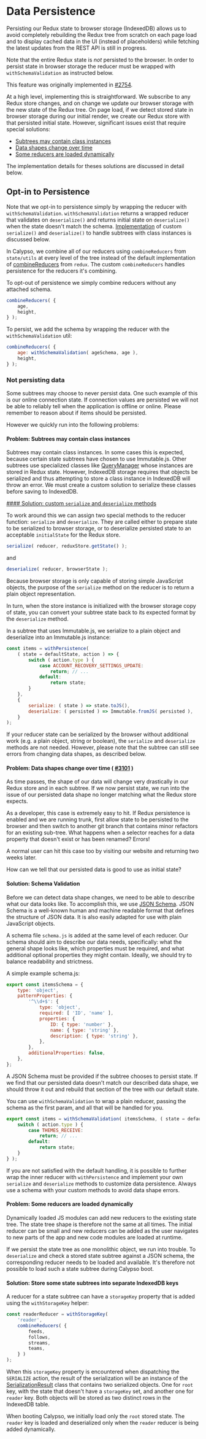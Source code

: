 # Data Persistence

Persisting our Redux state to browser storage (IndexedDB) allows us to avoid completely rebuilding the
Redux tree from scratch on each page load and to display cached data in the UI (instead of placeholders)
while fetching the latest updates from the REST API is still in progress.

Note that the entire Redux state is _not_ persisted to the browser. In order to persist state in browser storage the reducer must be wrapped with `withSchemaValidation` as instructed below.

This feature was originally implemented in [#2754](https://github.com/Automattic/wp-calypso/pull/2754).

At a high level, implementing this is straightforward. We subscribe to any Redux store changes, and on change we update
our browser storage with the new state of the Redux tree. On page load, if we detect stored state in browser storage during
our initial render, we create our Redux store with that persisted initial state. However, significant issues exist that require special solutions:

- [Subtrees may contain class instances](#problem-subtrees-may-contain-class-instances)
- [Data shapes change over time](#problem-data-shapes-change-over-time--3101-)
- [Some reducers are loaded dynamically](#problem-some-reducers-are-loaded-dynamically)

The implementation details for theses solutions are discussed in detail below.

## Opt-in to Persistence

Note that we opt-in to persistence simply by wrapping the reducer with `withSchemaValidation`.
`withSchemaValidation` returns a wrapped reducer that validates on `deserialize()` and returns
initial state on `deserialize()` when the state doesn't match the schema. [Implementation](#problem-subtrees-may-contain-class-instances) of custom `serialize()` and `deserialize()` to handle subtrees with class instances is discussed below.

In Calypso, we combine all of our reducers using `combineReducers` from `state/utils` at every level of the tree instead
of the default implementation of [combineReducers](http://redux.js.org/docs/api/combineReducers.html) from `redux`.
The custom `combineReducers` handles persistence for the reducers it's combining.

To opt-out of persistence we simply combine reducers without any attached schema.

```javascript
combineReducers( {
	age,
	height,
} );
```

To persist, we add the schema by wrapping the reducer with the `withSchemaValidation` util:

```javascript
combineReducers( {
	age: withSchemaValidation( ageSchema, age ),
	height,
} );
```

### Not persisting data

Some subtrees may choose to never persist data. One such example of this is our online connection state. If connection
values are persisted we will not be able to reliably tell when the application is offline or online. Please remember
to reason about if items should be persisted.

However we quickly run into the following problems:

#### Problem: Subtrees may contain class instances

Subtrees may contain class instances. In some cases this is expected, because certain state subtrees have chosen to use
Immutable.js. Other subtrees use specialized classes like [QueryManager](https://github.com/Automattic/wp-calypso/tree/HEAD/client/lib/query-manager)
whose instances are stored in Redux state. However, IndexedDB storage requires that objects be serialized and thus attempting to store a class instance in IndexedDB will throw an error. We must create a custom solution to serialize these classes before saving to IndexedDB.

[#### Solution: custom `serialize` and `deserialize` methods](#solution-serialize-deserialize)

To work around this we can assign two special methods to the reducer function: `serialize` and `deserialize`. They are called either to prepare state to be serialized to browser storage, or to deserialize persisted state to an acceptable `initialState` for the Redux store.

```js
serialize( reducer, reduxStore.getState() );
```

and

```js
deserialize( reducer, browserState );
```

Because browser storage is only capable of storing simple JavaScript objects, the purpose of the `serialize` method
on the reducer is to return a plain object representation.

In turn, when the store instance is initialized with the browser storage copy of state, you can convert
your subtree state back to its expected format by the `deserialize` method.

In a subtree that uses Immutable.js, we serialize to a plain object and deserialize into an Immutable.js instance:

```js
const items = withPersistence(
	( state = defaultState, action ) => {
		switch ( action.type ) {
			case ACCOUNT_RECOVERY_SETTINGS_UPDATE:
				return; // ...
			default:
				return state;
		}
	},
	{
		serialize: ( state ) => state.toJS(),
		deserialize: ( persisted ) => Immutable.fromJS( persisted ),
	}
);
```

If your reducer state can be serialized by the browser without additional work (e.g. a plain object, string or boolean),
the `serialize` and `deserialize` methods are not needed. However, please note that the subtree can still see errors
from changing data shapes, as described below.

#### Problem: Data shapes change over time ( [#3101](https://github.com/Automattic/wp-calypso/pull/3101) )

As time passes, the shape of our data will change very drastically in our Redux store and in each subtree. If we now
persist state, we run into the issue of our persisted data shape no longer matching what the Redux store expects.

As a developer, this case is extremely easy to hit. If Redux persistence is enabled and we are running trunk, first
allow state to be persisted to the browser and then switch to another git branch that contains minor refactors for an
existing sub-tree. What happens when a selector reaches for a data property that doesn't exist or has been renamed?
Errors!

A normal user can hit this case too by visiting our website and returning two weeks later.

How can we tell that our persisted data is good to use as initial state?

#### Solution: Schema Validation

Before we can detect data shape changes, we need to be able to describe what our data looks like. To accomplish this,
we use [JSON Schema](http://json-schema.org/). JSON Schema is a well-known human and machine readable format that
defines the structure of JSON data. It is also easily adapted for use with plain JavaScript objects.

A schema file `schema.js` is added at the same level of each reducer. Our schema should aim to describe our data needs,
specifically: what the general shape looks like, which properties must be required, and what additional optional
properties they might contain. Ideally, we should try to balance readability and strictness.

A simple example schema.js:

```javascript
export const itemsSchema = {
	type: 'object',
	patternProperties: {
		'^\\d+$': {
			type: 'object',
			required: [ 'ID', 'name' ],
			properties: {
				ID: { type: 'number' },
				name: { type: 'string' },
				description: { type: 'string' },
			},
		},
		additionalProperties: false,
	},
};
```

A JSON Schema must be provided if the subtree chooses to persist state. If we find that our persisted data doesn't
match our described data shape, we should throw it out and rebuild that section of the tree with our default state.

You can use `withSchemaValidation` to wrap a plain reducer, passing the schema as the first param, and all
that will be handled for you.

```javascript
export const items = withSchemaValidation( itemsSchema, ( state = defaultState, action ) => {
	switch ( action.type ) {
		case THEMES_RECEIVE:
			return; // ...
		default:
			return state;
	}
} );
```

If you are not satisfied with the default handling, it is possible to further wrap the inner reducer with
`withPersistence` and implement your own `serialize` and `deserialize` methods to customize data persistence.
Always use a schema with your custom methods to avoid data shape errors.

#### Problem: Some reducers are loaded dynamically

Dynamically loaded JS modules can add new reducers to the existing state tree. The state tree shape is therefore
not the same at all times. The initial reducer can be small and new reducers can be added as the user navigates to new
parts of the app and new code modules are loaded at runtime.

If we persist the state tree as one monolithic object, we run into trouble. To `deserialize` and check a stored
state subtree against a JSON schema, the corresponding reducer needs to be loaded and available.
It's therefore not possible to load such a state subtree during Calypso boot.

#### Solution: Store some state subtrees into separate IndexedDB keys

A reducer for a state subtree can have a `storageKey` property that is added using the `withStorageKey` helper:

```js
const readerReducer = withStorageKey(
	'reader',
	combineReducers( {
		feeds,
		follows,
		streams,
		teams,
	} )
);
```

When this `storageKey` property is encountered when dispatching the `SERIALIZE` action, the result of the serialization
will be an instance of the [SerializationResult](https://github.com/Automattic/wp-calypso/tree/HEAD/client/state/serialization-result.js) class that contains two serialized objects. One for `root` key, with the state that doesn't have a `storageKey` set,
and another one for `reader` key. Both objects will be stored as two distinct rows in the IndexedDB table.

When booting Calypso, we initially load only the `root` stored state. The `reader` key is loaded and deserialized only
when the `reader` reducer is being added dynamically.
